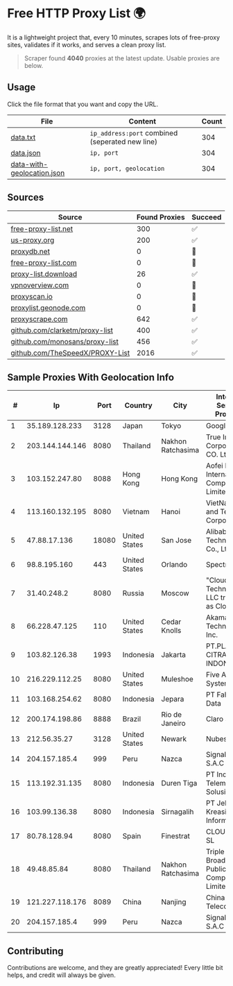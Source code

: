 
# Free HTTP Proxy List 🌍

It is a lightweight project that, every 10 minutes, scrapes lots of free-proxy sites, validates if it works, and serves a clean proxy list.


> Scraper found **4040** proxies at the latest update. Usable proxies are below.

## Usage

Click the file format that you want and copy the URL.


|File|Content|Count|
|----|-------|-----|
|[data.txt](https://raw.githubusercontent.com/themiralay/Proxy-List-World/master/data.txt)|`ip_address:port` combined (seperated new line)|304|
|[data.json](https://raw.githubusercontent.com/themiralay/Proxy-List-World/master/data.json)|`ip, port`|304|
|[data-with-geolocation.json](https://raw.githubusercontent.com/themiralay/Proxy-List-World/master/data-with-geolocation.json)|`ip, port, geolocation`|304|

## Sources

|Source|Found Proxies|Succeed|
|------|-------------|-------|
|[free-proxy-list.net](https://free-proxy-list.net)|300|✅|
|[us-proxy.org](https://www.us-proxy.org)|200|✅|
|[proxydb.net](http://proxydb.net)|0|🚫|
|[free-proxy-list.com](https://free-proxy-list.com/?page=&port=&type%5B%5D=http&type%5B%5D=https&up_time=0&search=Search)|0|🚫|
|[proxy-list.download](https://www.proxy-list.download/HTTP)|26|✅|
|[vpnoverview.com](https://vpnoverview.com/privacy/anonymous-browsing/free-proxy-servers)|0|🚫|
|[proxyscan.io](https://www.proxyscan.io)|0|🚫|
|[proxylist.geonode.com](https://proxylist.geonode.com/api/proxy-list?limit=300&page=1&sort_by=lastChecked&sort_type=desc&protocols=http,https)|0|🚫|
|[proxyscrape.com](https://api.proxyscrape.com/v2/?request=displayproxies&protocol=http&timeout=10000&country=all&ssl=all&anonymity=all)|642|✅|
|[github.com/clarketm/proxy-list](https://raw.githubusercontent.com/clarketm/proxy-list/master/proxy-list-raw.txt)|400|✅|
|[github.com/monosans/proxy-list](https://raw.githubusercontent.com/monosans/proxy-list/main/proxies/http.txt)|456|✅|
|[github.com/TheSpeedX/PROXY-List](https://raw.githubusercontent.com/TheSpeedX/PROXY-List/master/http.txt)|2016|✅|


## Sample Proxies With Geolocation Info

|#|Ip|Port|Country|City|Internet Service Provider|
|-|--|----|-------|----|-------------------------|
|1|35.189.128.233|3128|Japan|Tokyo|Google LLC|
|2|203.144.144.146|8080|Thailand|Nakhon Ratchasima|True Internet Corporation CO. Ltd.|
|3|103.152.247.80|8088|Hong Kong|Hong Kong|Aofei Data International Company Limited|
|4|113.160.132.195|8080|Vietnam|Hanoi|VietNam Post and Telecom Corporation|
|5|47.88.17.136|18080|United States|San Jose|Alibaba (US) Technology Co., Ltd.|
|6|98.8.195.160|443|United States|Orlando|Spectrum|
|7|31.40.248.2|8080|Russia|Moscow|"Cloud Technologies" LLC trading as Cloud.ru|
|8|66.228.47.125|110|United States|Cedar Knolls|Akamai Technologies, Inc.|
|9|103.82.126.38|1993|Indonesia|Jakarta|PT.PLATINUM CITRA INDONESIA|
|10|216.229.112.25|8080|United States|Muleshoe|Five Area Systems, LLC|
|11|103.168.254.62|8080|Indonesia|Jepara|PT Fahasa Tri Data|
|12|200.174.198.86|8888|Brazil|Rio de Janeiro|Claro S.A|
|13|212.56.35.27|3128|United States|Newark|Nubes, LLC|
|14|204.157.185.4|999|Peru|Nazca|Signal Peru S.A.C|
|15|113.192.31.135|8080|Indonesia|Duren Tiga|PT Indo Telemedia Solusi|
|16|103.99.136.38|8080|Indonesia|Sirnagalih|PT Jelajah Kreasi Informatika|
|17|80.78.128.94|8080|Spain|Finestrat|CLOUDWIFI, SL|
|18|49.48.85.84|8080|Thailand|Nakhon Ratchasima|Triple T Broadband Public Company Limited|
|19|121.227.118.176|8089|China|Nanjing|China Telecom|
|20|204.157.185.4|999|Peru|Nazca|Signal Peru S.A.C|



## Contributing

Contributions are welcome, and they are greatly appreciated! Every
little bit helps, and credit will always be given.

